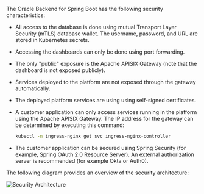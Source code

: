 The Oracle Backend for Spring Boot has the following security characteristics:

- All access to the database is done using mutual Transport Layer Security (mTLS) database wallet. The username, password, and URL are stored in Kubernetes secrets.
- Accessing the dashboards can only be done using port forwarding.
- The only "public" exposure is the Apache APISIX Gateway (note that the dashboard is not exposed publicly).
- Services deployed to the platform are not exposed through the gateway automatically.
- The deployed platform services are using using self-signed certificates.
- A customer application can only access services running in the platform using the Apache APISIX Gateway. The IP address for the gateway can be determined by executing this command:


    ```bash
    kubectl -n ingress-nginx get svc ingress-nginx-controller
    ```

- The customer application can be secured using Spring Security (for example, Spring OAuth 2.0 Resource Server). An external authorization server is recommended (for example Okta or Auth0).

The following diagram provides an overview of the security architecture:

![Security Architecture](../ebaas-security-architecture.png)